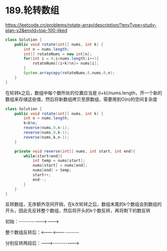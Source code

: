 # 189.轮转数组

https://leetcode.cn/problems/rotate-array/description/?envType=study-plan-v2&envId=top-100-liked

```java
class Solution {
    public void rotate(int[] nums, int k) {
        int n = nums.length;
        int[] rotateNums = new int[n];
        for(int i = 0;i<nums.length;i++){
            rotateNums[(i+k)%n]= nums[i];
        }
        System.arraycopy(rotateNums,0,nums,0,n);
    }
}
```

在轮转k之后，数组中每个数所处的位置应当是  (i+k)/nums.length，开一个新的数组来存储这些值，然后将新数组拷贝至原数组，需要用到O(n)的空间复杂度

```java
class Solution {
    public void rotate(int[] nums, int k) {
        int n = nums.length;
        k=k%n;
        reverse(nums,0,n-1);
        reverse(nums,0,k-1);
        reverse(nums,k,n-1);
    }

    private void reverse(int[] nums, int start, int end){
        while(start<end){
            int temp = nums[start];
            nums[start] = nums[end];
            nums[end] = temp;
            start++;
            end--;
        }
    }
} 
```

反转数组，无序额外空间开销，在k次轮转之后，数组末尾的k个数组会到数组的开头，因此先反转整个数组，然后将开头的k个数反转，再将剩下的数反转

初始：----------->--->

整个数组反转后：<---<----------

分别反转两段后：--->---------->